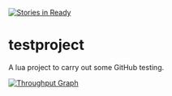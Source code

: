 [![Stories in Ready](https://badge.waffle.io/marbau69/testproject.png?label=ready&title=Ready)](https://waffle.io/marbau69/testproject)
# testproject
A lua project to carry out some GitHub testing.


[![Throughput Graph](https://graphs.waffle.io/marbau69/testproject/throughput.svg)](https://waffle.io/marbau69/testproject/metrics/throughput)
